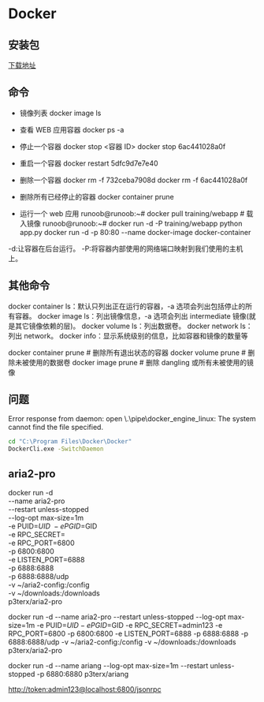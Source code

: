 # Docker

## 安装包

[下载地址](https://www.docker.com/products/docker-desktop)

## 命令

- 镜像列表
docker image ls

- 查看 WEB 应用容器
docker ps -a

- 停止一个容器
docker stop <容器 ID>
docker stop 6ac441028a0f

- 重启一个容器
docker restart 5dfc9d7e7e40

- 删除一个容器
docker rm -f 732ceba7908d
docker rm -f 6ac441028a0f

- 删除所有已经停止的容器
docker container prune

- 运行一个 web 应用
runoob@runoob:~# docker pull training/webapp  # 载入镜像
runoob@runoob:~# docker run -d -P training/webapp python app.py
docker run -d -p 80:80 --name docker-image docker-container

-d:让容器在后台运行。
-P:将容器内部使用的网络端口映射到我们使用的主机上。

## 其他命令

docker container ls：默认只列出正在运行的容器，-a 选项会列出包括停止的所有容器。
docker image ls：列出镜像信息，-a 选项会列出 intermediate 镜像(就是其它镜像依赖的层)。
docker volume ls：列出数据卷。
docker network ls：列出 network。
docker info：显示系统级别的信息，比如容器和镜像的数量等

docker container prune # 删除所有退出状态的容器
docker volume prune # 删除未被使用的数据卷
docker image prune # 删除 dangling 或所有未被使用的镜像

## 问题

Error response from daemon: open \\.\pipe\docker_engine_linux: The system cannot find the file specified.

```bash
cd "C:\Program Files\Docker\Docker"
DockerCli.exe -SwitchDaemon
```

## aria2-pro

docker run -d \
  --name aria2-pro \
  --restart unless-stopped \
  --log-opt max-size=1m \
  -e PUID=$UID \
  -e PGID=$GID \
  -e RPC_SECRET=<TOKEN> \
  -e RPC_PORT=6800 \
  -p 6800:6800 \
  -e LISTEN_PORT=6888 \
  -p 6888:6888 \
  -p 6888:6888/udp \
  -v ~/aria2-config:/config \
  -v ~/downloads:/downloads \
  p3terx/aria2-pro
  
docker run -d --name aria2-pro --restart unless-stopped --log-opt max-size=1m -e PUID=$UID -e PGID=$GID -e RPC_SECRET=admin123 -e RPC_PORT=6800 -p 6800:6800 -e LISTEN_PORT=6888 -p 6888:6888 -p 6888:6888/udp -v ~/aria2-config:/config -v ~/downloads:/downloads p3terx/aria2-pro

docker run -d --name ariang --log-opt max-size=1m --restart unless-stopped -p 6880:6880 p3terx/ariang

<http://token:admin123@localhost:6800/jsonrpc>
